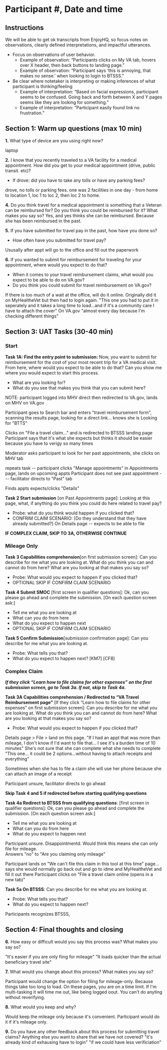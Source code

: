# **Participant #, Date and time**


## **Instructions**

We will be able to get ok transcripts from EnjoyHQ, so focus notes on observations, clearly defined interpretations, and impactful utterances.



* Focus on observations of user behavior.
    * Example of observation: “Participants clicks on My VA tab, hovers over X header, then back buttons to landing page.”
    * Example of observation: “Participant says ‘this is annoying, that makes no sense.’ when looking to login to BTSSS.”
* Be clear where notetaker is interpreting or making inferences of what participant is thinking/feeling
    * Example of interpretation: “Based on facial expressions, participant seems to be confused. Going back and forth between X and Y pages seems like they are looking for something.”
    * Example of interpretation: “Participant easily found link no frustration.”

## **Section 1: Warm up questions (max 10 min)**

**1.** What type of device are you using right now?

laptop
   
**2.** I know that you recently traveled to a VA facility for a medical appointment.  How did you get to your medical appointment (drive, public transit. etc)? 
  -  If drove: did you have to take any tolls or have any parking fees?

drove, no tolls or parking fees.  one was 2 facilities in one day - from home to location 1, loc 1 to loc 2, then loc 2 to home.
   
**4.** Do you think travel for a medical appointment is something that a Veteran can be reimbursed for? Do you think you could be reimbursed for it? What makes you say so?
Yes, and yes thinks she can be reimbursed.  Because she has been reimbursed in the past.

**5.** If you have submitted for travel pay in the past, how have you done so?
  - How often have you submitted for travel pay?

Ususally after appt will go to the office and fill out the paperwork 
   
**6.** If you wanted to submit for reimbursement for traveling for your appointment, where would you expect to do that?
  - When it comes to your travel reimbursement claims, what would you expect to be able to do on VA.gov?
  - Do you think you could submit for travel reimbursement on VA.gov?

If there is too much of a wait at the office, will do it online.  Originally did it on MyHealtheVet but then had to login again.  "This one you had to put it in seperately and it takes a long time to load...and if it's a community care I have to attach the cover" 
On VA.gov "almost every day because I'm checking different things" 

## **Section 3: UAT Tasks (30-40 min)**


### Start 

**Task 1A: Find the entry point to submission:** Now, you want to submit for reimbursement for the cost of your most recent trip for a VA medical visit.  From here, where would you expect to be able to do that?  Can you show me where you would expect to start this process.
- What are you looking for?
- What do you see that makes you think that you can submit here?

NOTE: participant logged into MHV direct then redirected to VA.gov, lands on MHV on VA.gov 

Participant goes to Search bar and enters "travel reimbursement form", scanning the results page, looking for a direct link... knows she is Looking for "BTTS" 

Clicks on "File a travel claim..." and is redirected to BTSSS landing page 
Participant says that it's what she expects but thinks it should be easier because you have to verigy so many times 

Moderator asks participant to look for her past appointments, she clicks on MHV tab

repeats task -- participant clicks "Manage appointments" in Appointments page, lands on upcoming appts 
Participant does not see past appointment --- facilitator directs to "Past" tab 

Finds appts expects/clicks "Details" 




**Task 2 Start submission** [on Past Appointments page]: Looking at this page, what, if anything do you think you could do here related to travel pay?
- Probe: what do you think would happen if you clicked that?
- CONFRIM CLAIM SCENARIO: [Do they understand that  they have already submitted?] 
On Details page -- expects to be able to file


 **IF COMPLEX CLAIM, SKIP TO 3A, OTHERWISE CONTINUE**


### Mileage Only

**Task 3 Capabilities comprehension**[on first submission screen]: Can you describe for me what you are looking at.  What do you think you can and cannot do from here? What are you looking at that makes you say so?
-	Probe: What would you expect to happen if you clicked that?
- OPTIONAL SKIP IF CONFIRM CLAIM SCENARIO

**Task 4 Submit SMOC** [first screen in qualifier questions]:  Ok, can you please go ahead and complete the submission.  [On each question screen ask:]
- Tell me what you are looking at
- What can you do from here
- What do you expect to happen next
- OPTIONAL SKIP IF CONFIRM CLAIM SCENARIO

 **Task 5 Confirm Submission**[submission confirmation page]: Can you describe for me what you are looking at. 
- Probe: What tells you that?
- What do you expect to happen next? [KM7] [CF8] 

 
###  Complex Claim

***If they click “Learn how to file claims for other expenses” on the first submission screen, go to Task 3a. If not, skip to Task 4a.***

**Task 3A Capabilities comprehension / Redirected to “VA Travel Reimbursement page”** [If they click “Learn how to file claims for other expenses” on first submission screen]: Can you describe for me what you are looking at.  What do you think you can and cannot do from here? What are you looking at that makes you say so?
- Probe: What would you expect to happen if you clicked that?

Details page > File > land on this page.  "If I had an appt that was more than mileage, I don't know if I'd want to file that... I see it's a burden time of 10 minutes" She's not sure that she can complete what she needs to complete 
"This one... it could be 2 options...without having to attach receipts and everything" 

Sometimes when she has to file a claim she will use her phone because she can attach an image of a receipt 

Participant unsure, facilitator directs to go ahead 


 **Skip Task 4 and 5 if redirected before starting qualifying questions**

**Task 4a Redirect to BTSSS from qualifying questions**: [first screen in qualifier questions]:  Ok, can you please go ahead and complete the submission.  [On each question screen ask:]
- Tell me what you are looking at
- What can you do from here
- What do you expect to happen next

Participant unsure.  Disappointmentd.  Would think this means she can only file for mileage.  
Answers "no" to "Are you claiming only mileage" 

Participant lands on "We can't file this claim in this tool at this time" page... says she would normally go back out and go to idme and MyHealtheVet and fill it out there 
Participant clicks on "File a travel claim online (opens in a new tab)"

**Task 5a On BTSSS**: Can you describe for me what you are looking at.  
- Probe: What tells you that?
- What do you expect to happen next? 

Participants recognizes BTSSS, 


## Section 4: Final thoughts and closing

**6.** How easy or difficult would you say this process was? What makes you say so?

"It's easier if you are only fiing for mileage" "It loads quicker than the actual beneficiary travel site" 


**7.** What would you change about this process? What makes you say so?

Participant would change the option for filing for mileage-only.  Because things take too long to load.  On these pages, you are on a time limit.  If I'm multi-tasking it will time me out, like being logged oout.  You can't do anyting without reverifying.  


**8.** What would you keep and why?

Would keep the mileage only because it's convenient.  Participant would do it if it's mileage only.  

**9.** Do you have any other feedback about this process for submitting travel claims? Anything else you want to share that we have not covered?
"it's already kind of exhausing have to login" "if we could have less verificiation" 




